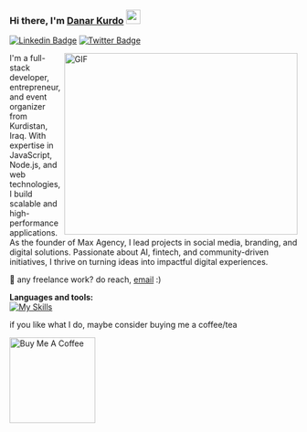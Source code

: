 ### Hi there, I'm <a href="https://facebook.com/danar.kurdo.1" target="_blank">Danar Kurdo</a> <img src="https://media.giphy.com/media/hvRJCLFzcasrR4ia7z/giphy.gif" width="25px">

[![Linkedin Badge](https://img.shields.io/badge/LinkedIn-0077B5?style=for-the-badge&logo=linkedin&logoColor=white)](https://linkedin.com/in/danarkurdo1)
[![Twitter Badge](https://img.shields.io/badge/Twitter-1DA1F2?style=for-the-badge&logo=twitter&logoColor=white)](https://twitter.com/danarkurdo1)
<br />

<img align="right" alt="GIF" src="https://github.com/Gapur/Gapur/blob/master/coding.gif?raw=true" width="408" height="318" />
  
I'm a full-stack developer, entrepreneur, and event organizer from Kurdistan, Iraq. With expertise in JavaScript, Node.js, and web technologies, I build scalable and high-performance applications. As the founder of Max Agency, I lead projects in social media, branding, and digital solutions. Passionate about AI, fintech, and community-driven initiatives, I thrive on turning ideas into impactful digital experiences.

 💼 any freelance work? do reach, [email](mailto:danarkurdo@maxagency.com) :)
 
 **Languages and tools:**  
 [![My Skills](https://skillicons.dev/icons?i=html,css,js,bootstrap,jquery,nodejs,express,git,github,mongodb,mysql,heroku,cpp,react,&perline=7)](https://skillicons.dev)

if you like what I do, maybe consider buying me a coffee/tea

<a href="https://www.buymeacoffee.com/danarkurdo1" target="_blank"><img src="https://cdn.buymeacoffee.com/buttons/v2/default-red.png" alt="Buy Me A Coffee" width="150" ></a>

